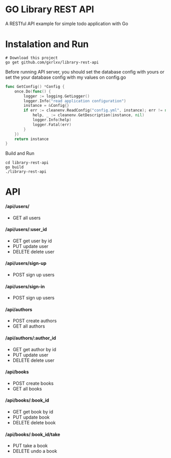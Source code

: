 # GO Library REST API
A RESTful API example for simple todo application with Go
# Instalation and Run
```
# Download this project
go get github.com/gxrlxv/library-rest-api
```
Before running API server, you should set the database config with yours or set the your database config with my values on config.go
```go
func GetConfig() *Config {
	once.Do(func() {
		logger := logging.GetLogger()
		logger.Info("read application configuration")
		instance = &Config{}
		if err := cleanenv.ReadConfig("config.yml", instance); err != nil {
			help, _ := cleanenv.GetDescription(instance, nil)
			logger.Info(help)
			logger.Fatal(err)
		}
	})
	return instance
}
```
Build and Run
```
cd library-rest-api
go build
./library-rest-api
```
# API
#### /api/users/
- GET all users
#### /api/users/:user_id
- GET get user by id
- PUT update user
- DELETE delete user
#### /api/users/sign-up
- POST sign up users
#### /api/users/sign-in
- POST sign up users
#### /api/authors
- POST create authors
- GET all authors
#### /api/authors/:author_id
- GET get author by id
- PUT update user
- DELETE delete user 
#### /api/books
- POST create books
- GET all books
#### /api/books/:book_id
- GET get book by id
- PUT update book
- DELETE delete book 
#### /api/books/:book_id/take
- PUT take a book
- DELETE undo a book 
